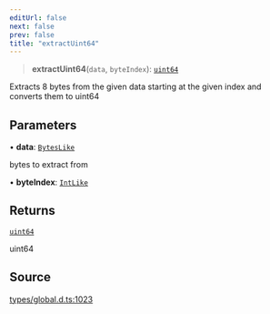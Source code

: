 ```yaml
---
editUrl: false
next: false
prev: false
title: "extractUint64"
---
```


> **extractUint64**(`data`, `byteIndex`): [`uint64`](../type-aliases/uint64.md)

Extracts 8 bytes from the given data starting at the given index and converts them to uint64

## Parameters

• **data**: [`BytesLike`](../type-aliases/BytesLike.md)

bytes to extract from

• **byteIndex**: [`IntLike`](../type-aliases/IntLike.md)

## Returns

[`uint64`](../type-aliases/uint64.md)

uint64

## Source

[types/global.d.ts:1023](https://github.com/algorandfoundation/tealscript/blob/18ba30a9/types/global.d.ts#L1023)
